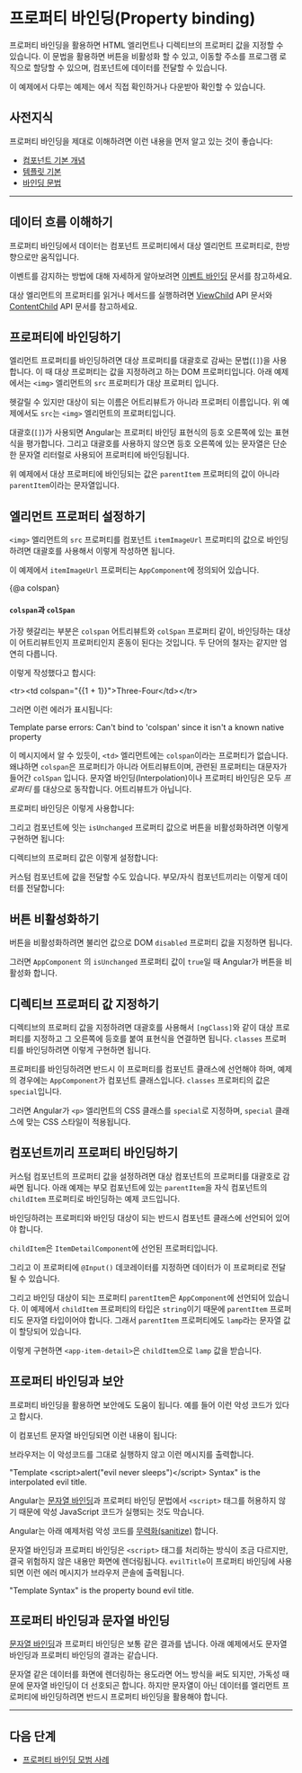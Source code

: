 <!--
# Property binding
-->
# 프로퍼티 바인딩(Property binding)

<!--
Property binding in Angular helps you set values for properties of HTML elements or directives.
With property binding, you can do things such as toggle button functionality, set paths programmatically, and share values between components.

<div class="alert is-helpful">

See the <live-example></live-example> for a working example containing the code snippets in this guide.

</div>
-->
프로퍼티 바인딩을 활용하면 HTML 엘리먼트나 디렉티브의 프로퍼티 값을 지정할 수 있습니다.
이 문법을 활용하면 버튼을 비활성화 할 수 있고, 이동할 주소를 프로그램 로직으로 할당할 수 있으며, 컴포넌트에 데이터를 전달할 수 있습니다.

<div class="alert is-helpful">

이 예제에서 다루는 예제는 <live-example></live-example>에서 직접 확인하거나 다운받아 확인할 수 있습니다.

</div>


<!--
## Prerequisites
-->
## 사전지식

<!--
To get the most out of property binding, you should be familiar with the following:

* [Basics of components](guide/architecture-components)
* [Basics of templates](guide/glossary#template)
* [Binding syntax](guide/binding-syntax)

<hr />
-->
프로퍼티 바인딩을 제대로 이해하려면 이런 내용을 먼저 알고 있는 것이 좋습니다:

* [컴포넌트 기본 개념](guide/architecture-components)
* [템플릿 기본](guide/glossary#template)
* [바인딩 문법](guide/binding-syntax)

<hr />


<!--
## Understanding the flow of data
-->
## 데이터 흐름 이해하기

<!--
Property binding moves a value in one direction, from a component's property into a target element property.

<div class="alert is-helpful">

For more information on listening for events, see [Event binding](guide/event-binding).

</div>

To read a target element property or call one of its methods, see the API reference for [ViewChild](api/core/ViewChild) and [ContentChild](api/core/ContentChild).
-->
프로퍼티 바인딩에서 데이터는 컴포넌트 프로퍼티에서 대상 엘리먼트 프로퍼티로, 한방향으로만 움직입니다.

<div class="alert is-helpful">

이벤트를 감지하는 방법에 대해 자세하게 알아보려면 [이벤트 바인딩](guide/event-binding) 문서를 참고하세요.

</div>

대상 엘리먼트의 프로퍼티를 읽거나 메서드를 실행하려면 [ViewChild](api/core/ViewChild) API 문서와 [ContentChild](api/core/ContentChild) API 문서를 참고하세요.


<!--
## Binding to a property
-->
## 프로퍼티에 바인딩하기

<!--
To bind to an element's property, enclose it in square brackets, `[]`, which identifies the property as a target property.
A target property is the DOM property to which you want to assign a value.
For example, the target property in the following code is the image element's `src` property.

<code-example path="property-binding/src/app/app.component.html" region="property-binding" header="src/app/app.component.html"></code-example>


In most cases, the target name is the name of a property, even when it appears to be the name of an attribute.
In this example, `src` is the name of the `<img>` element property.

The brackets, `[]`, cause Angular to evaluate the right-hand side of the assignment as a dynamic expression.
Without the brackets, Angular treats the the right-hand side as a string literal and sets the property to that static value.

<code-example path="property-binding/src/app/app.component.html" region="no-evaluation" header="src/app.component.html"></code-example>

Omitting the brackets renders the string `parentItem`, not the value of `parentItem`.
-->
엘리먼트 프로퍼티를 바인딩하려면 대상 프로퍼티를 대괄호로 감싸는 문법(`[]`)을 사용합니다.
이 때 대상 프로퍼티는 값을 지정하려고 하는 DOM 프로퍼티입니다.
아래 예제에서는 `<img>` 엘리먼트의 `src` 프로퍼티가 대상 프로퍼티 입니다.

<code-example path="property-binding/src/app/app.component.html" region="property-binding" header="src/app/app.component.html"></code-example>

헷갈릴 수 있지만 대상이 되는 이름은 어트리뷰트가 아니라 프로퍼티 이름입니다.
위 예제에서도 `src`는 `<img>` 엘리먼트의 프로퍼티입니다.

대괄호(`[]`)가 사용되면 Angular는 프로퍼티 바인딩 표현식의 등호 오른쪽에 있는 표현식을 평가합니다.
그리고 대괄호를 사용하지 않으면 등호 오른쪽에 있는 문자열은 단순한 문자열 리터럴로 사용되어 프로퍼티에 바인딩됩니다.

<code-example path="property-binding/src/app/app.component.html" region="no-evaluation" header="src/app.component.html"></code-example>

위 예제에서 대상 프로퍼티에 바인딩되는 값은 `parentItem` 프로퍼티의 값이 아니라 `parentItem`이라는 문자열입니다.


<!--
## Setting an element property to a component property value
-->
## 엘리먼트 프로퍼티 설정하기

<!--
To bind the `src` property of an `<img>` element to a component's property, place the target, `src`, in square brackets followed by an equal sign and then the property.
The property here is `itemImageUrl`.

<code-example path="property-binding/src/app/app.component.html" region="property-binding" header="src/app/app.component.html"></code-example>

Declare the `itemImageUrl` property in the class, in this case `AppComponent`.

<code-example path="property-binding/src/app/app.component.ts" region="item-image" header="src/app/app.component.ts"></code-example>
-->
`<img>` 엘리먼트의 `src` 프로퍼티를 컴포넌트 `itemImageUrl` 프로퍼티의 값으로 바인딩하려면 대괄호를 사용해서 이렇게 작성하면 됩니다.

<code-example path="property-binding/src/app/app.component.html" region="property-binding" header="src/app/app.component.html"></code-example>

이 예제에서 `itemImageUrl` 프로퍼티는 `AppComponent`에 정의되어 있습니다.

<code-example path="property-binding/src/app/app.component.ts" region="item-image" header="src/app/app.component.ts"></code-example>


{@a colspan}

<!--
#### `colspan` and `colSpan`
-->
#### `colspan`과 `colSpan`

<!--
A common point of confusion is between the attribute, `colspan`, and the property, `colSpan`.
Notice that these two names differ by only a single letter.

If you wrote something like this:

<code-example language="html">
  &lt;tr&gt;&lt;td colspan="{{1 + 1}}"&gt;Three-Four&lt;/td&gt;&lt;/tr&gt;
</code-example>

You'd get this error:

<code-example language="bash">
  Template parse errors:
  Can't bind to 'colspan' since it isn't a known native property
</code-example>

As the message says, the `<td>` element does not have a `colspan` property. This is true
because `colspan` is an attribute&mdash;`colSpan`, with a capital `S`, is the
corresponding property. Interpolation and property binding can set only *properties*, not attributes.

Instead, you'd use property binding and write it like this:

<code-example path="attribute-binding/src/app/app.component.html" region="colSpan" header="src/app/app.component.html"></code-example>


Another example is disabling a button when the component says that it `isUnchanged`:

<code-example path="property-binding/src/app/app.component.html" region="disabled-button" header="src/app/app.component.html"></code-example>

Another is setting a property of a directive:

<code-example path="property-binding/src/app/app.component.html" region="class-binding" header="src/app/app.component.html"></code-example>

Yet another is setting the model property of a custom component&mdash;a great way
for parent and child components to communicate:

<code-example path="property-binding/src/app/app.component.html" region="model-property-binding" header="src/app/app.component.html"></code-example>
-->
가장 헷갈리는 부분은 `colspan` 어트리뷰트와 `colSpan` 프로퍼티 같이, 바인딩하는 대상이 어트리뷰트인지 프로퍼티인지 혼동이 된다는 것입니다.
두 단어의 철자는 같지만 엄연히 다릅니다.

이렇게 작성했다고 합시다:

<code-example language="html">
  &lt;tr&gt;&lt;td colspan="{{1 + 1}}"&gt;Three-Four&lt;/td&gt;&lt;/tr&gt;
</code-example>

그러면 이런 에러가 표시됩니다:

<code-example language="bash">
  Template parse errors:
  Can't bind to 'colspan' since it isn't a known native property
</code-example>

이 메시지에서 알 수 있듯이, `<td>` 엘리먼트에는 `colspan`이라는 프로퍼티가 없습니다.
왜냐하면 `colspan`은 프로퍼티가 아니라 어트리뷰트이며, 관련된 프로퍼티는 대문자가 들어간 `colSpan` 입니다.
문자열 바인딩(Interpolation)이나 프로퍼티 바인딩은 모두 *프로퍼티* 를 대상으로 동작합니다.
어트리뷰트가 아닙니다.

프로퍼티 바인딩은 이렇게 사용합니다:

<code-example path="attribute-binding/src/app/app.component.html" region="colSpan" header="src/app/app.component.html"></code-example>

그리고 컴포넌트에 잇는 `isUnchanged` 프로퍼티 값으로 버튼을 비활성화하려면 이렇게 구현하면 됩니다:

<code-example path="property-binding/src/app/app.component.html" region="disabled-button" header="src/app/app.component.html"></code-example>

디렉티브의 프로퍼티 값은 이렇게 설정합니다:

<code-example path="property-binding/src/app/app.component.html" region="class-binding" header="src/app/app.component.html"></code-example>

커스텀 컴포넌트에 값을 전달할 수도 있습니다.
부모/자식 컴포넌트끼리는 이렇게 데이터를 전달합니다:

<code-example path="property-binding/src/app/app.component.html" region="model-property-binding" header="src/app/app.component.html"></code-example>


<!--
## Toggling button functionality
-->
## 버튼 비활성화하기

<!--
To disable a button's functionality depending on a Boolean value, bind the DOM `disabled` property to a property in the class that is `true` or `false`.

<code-example path="property-binding/src/app/app.component.html" region="disabled-button" header="src/app/app.component.html"></code-example>

Because the value of the property `isUnchanged` is `true` in the `AppComponent`, Angular disables the button.

<code-example path="property-binding/src/app/app.component.ts" region="boolean" header="src/app/app.component.ts"></code-example>
-->
버튼을 비활성화하려면 불리언 값으로 DOM `disabled` 프로퍼티 값을 지정하면 됩니다.

<code-example path="property-binding/src/app/app.component.html" region="disabled-button" header="src/app/app.component.html"></code-example>

그러면 `AppComponent` 의 `isUnchanged` 프로퍼티 값이 `true`일 때 Angular가 버튼을 비활성화 합니다.

<code-example path="property-binding/src/app/app.component.ts" region="boolean" header="src/app/app.component.ts"></code-example>


<!--
## Setting a directive property
-->
## 디렉티브 프로퍼티 값 지정하기

<!--
To set a property of a directive, place the directive within square brackets , such as `[ngClass]`, followed by an equal sign and the property.
Here, the property is `classes`.

<code-example path="property-binding/src/app/app.component.html" region="class-binding" header="src/app/app.component.html"></code-example>

To use the property, you must declare it in the class, which in this example is `AppComponent`.
The value of `classes` is `special`.

<code-example path="property-binding/src/app/app.component.ts" region="directive-property" header="src/app/app.component.ts"></code-example>

Angular applies the class `special` to the `<p>` element so that you can use `special` to apply CSS styles.
-->
디렉티브의 프로퍼티 값을 지정하려면 대괄호를 사용해서 `[ngClass]`와 같이 대상 프로퍼티를 지정하고 그 오른쪽에 등호를 붙여 표현식을 연결하면 됩니다.
`classes` 프로퍼티를 바인딩하려면 이렇게 구현하면 됩니다.

<code-example path="property-binding/src/app/app.component.html" region="class-binding" header="src/app/app.component.html"></code-example>

프로퍼티를 바인딩하려면 반드시 이 프로퍼티를 컴포넌트 클래스에 선언해야 하며, 예제의 경우에는 `AppComponent`가 컴포넌트 클래스입니다.
`classes` 프로퍼티의 값은 `special`입니다.

<code-example path="property-binding/src/app/app.component.ts" region="directive-property" header="src/app/app.component.ts"></code-example>

그러면 Angular가 `<p>` 엘리먼트의 CSS 클래스를 `special`로 지정하며, `special` 클래스에 맞는 CSS 스타일이 적용됩니다.


<!--
## Bind values between components
-->
## 컴포넌트끼리 프로퍼티 바인딩하기

<!--
To set the model property of a custom component, place the target, here `childItem`, between square brackets `[]` followed by an equal sign and the property.
Here, the property is `parentItem`.

<code-example path="property-binding/src/app/app.component.html" region="model-property-binding" header="src/app/app.component.html"></code-example>

To use the target and the property, you must declare them in their respective classes.

Declare the target of `childItem` in its component class, in this case `ItemDetailComponent`.

For example, the following code declares the target of `childItem` in its component class, in this case `ItemDetailComponent`.

Then, the code contains an `@Input()` decorator with the `childItem` property so data can flow into it.

<code-example path="property-binding/src/app/item-detail/item-detail.component.ts" region="input-type" header="src/app/item-detail/item-detail.component.ts"></code-example>

Next, the code declares the property of `parentItem` in its component class, in this case `AppComponent`.
In this example the type of `childItem` is `string`, so `parentItem` needs to be a string.
Here, `parentItem` has the string value of `lamp`.

<code-example path="property-binding/src/app/app.component.ts" region="parent-data-type" header="src/app/app.component.ts"></code-example>

With this configuration, the view of `<app-item-detail>` uses the value of `lamp` for `childItem`.
-->
커스텀 컴포넌트의 프로퍼티 값을 설정하려면 대상 컴포넌트의 프로퍼티를 대괄호로 감싸면 됩니다.
아래 예제는 부모 컴포넌트에 있는 `parentItem`을 자식 컴포넌트의 `childItem` 프로퍼티로 바인딩하는 예제 코드입니다.

<code-example path="property-binding/src/app/app.component.html" region="model-property-binding" header="src/app/app.component.html"></code-example>

바인딩하려는 프로퍼티와 바인딩 대상이 되는 반드시 컴포넌트 클래스에 선언되어 있어야 합니다.

`childItem`은 `ItemDetailComponent`에 선언된 프로퍼티입니다.

그리고 이 프로퍼티에 `@Input()` 데코레이터를 지정하면 데이터가 이 프로퍼티로 전달될 수 있습니다.

<code-example path="property-binding/src/app/item-detail/item-detail.component.ts" region="input-type" header="src/app/item-detail/item-detail.component.ts"></code-example>

그리고 바인딩 대상이 되는 프로퍼티 `parentItem`은 `AppComponent`에 선언되어 있습니다.
이 예제에서 `childItem` 프로퍼티의 타입은 `string`이기 때문에 `parentItem` 프로퍼티도 문자열 타입이어야 합니다.
그래서 `parentItem` 프로퍼티에도 `lamp`라는 문자열 값이 할당되어 있습니다.

<code-example path="property-binding/src/app/app.component.ts" region="parent-data-type" header="src/app/app.component.ts"></code-example>

이렇게 구현하면 `<app-item-detail>`은 `childItem`으로 `lamp` 값을 받습니다.


<!--
## Property binding and security
-->
## 프로퍼티 바인딩과 보안

<!--
Property binding can help keep content secure.
For example, consider the following malicious content.

<code-example path="property-binding/src/app/app.component.ts" region="malicious-content" header="src/app/app.component.ts"></code-example>

The component template interpolates the content as follows:

<code-example path="property-binding/src/app/app.component.html" region="malicious-interpolated" header="src/app/app.component.html"></code-example>

The browser doesn't process the HTML and instead displays it raw, as follows.

<code-example language="bash">
"Template &lt;script&gt;alert("evil never sleeps")&lt;/script&gt; Syntax" is the interpolated evil title.
</code-example>


Angular does not allow HTML with `<script>` tags, neither with [interpolation](guide/interpolation) nor property binding, which prevents the JavaScript from running.

In the following example, however, Angular [sanitizes](guide/security#sanitization-and-security-contexts) the values before displaying them.

<code-example path="property-binding/src/app/app.component.html" region="malicious-content" header="src/app/app.component.html"></code-example>

Interpolation handles the `<script>` tags differently than property binding, but both approaches render the content harmlessly.
The following is the browser output of the sanitized `evilTitle` example.

<code-example language="bash">
"Template Syntax" is the property bound evil title.
</code-example>
-->
프로퍼티 바인딩을 활용하면 보안에도 도움이 됩니다.
예를 들어 이런 악성 코드가 있다고 합시다.

<code-example path="property-binding/src/app/app.component.ts" region="malicious-content" header="src/app/app.component.ts"></code-example>

이 컴포넌트 문자열 바인딩되면 이런 내용이 됩니다:

<code-example path="property-binding/src/app/app.component.html" region="malicious-interpolated" header="src/app/app.component.html"></code-example>

브라우저는 이 악성코드를 그대로 실행하지 않고 이런 메시지를 출력합니다.

<code-example language="bash">
"Template &lt;script&gt;alert("evil never sleeps")&lt;/script&gt; Syntax" is the interpolated evil title.
</code-example>

Angular는 [문자열 바인딩](guide/interpolation)과 프로퍼티 바인딩 문법에서 `<script>` 태그를 허용하지 않기 때문에 악성 JavaScript 코드가 실행되는 것도 막습니다.

Angular는 아래 예제처럼 악성 코드를 [무력화(sanitize)](guide/security#sanitization-and-security-contexts) 합니다.

<code-example path="property-binding/src/app/app.component.html" region="malicious-content" header="src/app/app.component.html"></code-example>

문자열 바인딩과 프로퍼티 바인딩은 `<script>` 태그를 처리하는 방식이 조금 다르지만, 결국 위험하지 않은 내용만 화면에 렌더링됩니다.
`evilTitle`이 프로퍼티 바인딩에 사용되면 이런 에러 메시지가 브라우저 콘솔에 출력됩니다.

<code-example language="bash">
"Template Syntax" is the property bound evil title.
</code-example>


<!--
## Property binding and interpolation
-->
## 프로퍼티 바인딩과 문자열 바인딩

<!--
Often [interpolation](guide/interpolation) and property binding can achieve the same results.
The following binding pairs do the same thing.

<code-example path="property-binding/src/app/app.component.html" region="property-binding-interpolation" header="src/app/app.component.html"></code-example>

You can use either form when rendering data values as strings, though interpolation is preferable for readability.
However, when setting an element property to a non-string data value, you must use property binding.

<hr />
-->
[문자열 바인딩](guide/interpolation)과 프로퍼티 바인딩은 보통 같은 결과를 냅니다.
아래 예제에서도 문자열 바인딩과 프로퍼티 바인딩의 결과는 같습니다.

<code-example path="property-binding/src/app/app.component.html" region="property-binding-interpolation" header="src/app/app.component.html"></code-example>

문자열 같은 데이터를 화면에 렌더링하는 용도라면 어느 방식을 써도 되지만, 가독성 때문에 문자열 바인딩이 더 선호되곤 합니다.
하지만 문자열이 아닌 데이터를 엘리먼트 프로퍼티에 바인딩하려면 반드시 프로퍼티 바인딩을 활용해야 합니다.

<hr />


<!--
## What's next
-->
## 다음 단계

<!--
* [Property binding best practices](guide/property-binding-best-practices)
-->
* [프로퍼티 바인딩 모범 사례](guide/property-binding-best-practices)
